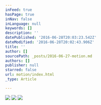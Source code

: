 ```yaml
---
inFeed: true
hasPage: true
inNav: false
inLanguage: null
keywords: []
description: ''
datePublished: '2016-06-28T20:03:23.542Z'
dateModified: '2016-06-28T20:02:43.906Z'
title: ''
author: []
sourcePath: _posts/2016-06-27-motion.md
authors: []
publisher: null
starred: false
url: motion/index.html
_type: Article

---
```

![](https://the-grid-user-content.s3-us-west-2.amazonaws.com/1dcd1052-f507-486e-ac3a-dc92ae4d5000.jpg)
![](https://the-grid-user-content.s3-us-west-2.amazonaws.com/c118cc88-625f-44aa-bc46-f7b39db3bca7.jpg)
![](https://the-grid-user-content.s3-us-west-2.amazonaws.com/d9db7ad8-9821-4da6-91dc-340c1f5e87d8.jpg)